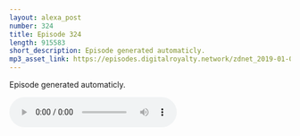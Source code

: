 ```yaml
---
layout: alexa_post
number: 324
title: Episode 324
length: 915583
short_description: Episode generated automaticly.
mp3_asset_link: https://episodes.digitalroyalty.network/zdnet_2019-01-04_01-00-12.mp3
---
```


Episode generated automaticly.

<audio controls>
    <source src="{{ page.mp3_asset_link }}" type="audio/mpeg">
</audio>